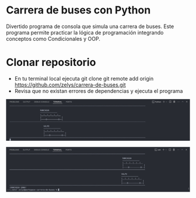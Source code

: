 # Carrera de buses con Python

Divertido programa de consola que simula una carrera de buses. Este programa permite practicar la lógica de programación integrando conceptos como Condicionales y OOP.

# Clonar repositorio

- En tu terminal local ejecuta git clone git remote add origin https://github.com/zelys/carrera-de-buses.git
- Revisa que no existan errores de dependencias y ejecuta el programa

![screenshot 1](/img1.png)

![screenshot 2](/img2.png)
